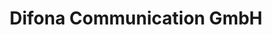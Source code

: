 ---
title: "Difona Communication GmbH"
url: /heusenstamm/difona-communication-gmbh/
shop: Elektronik
---